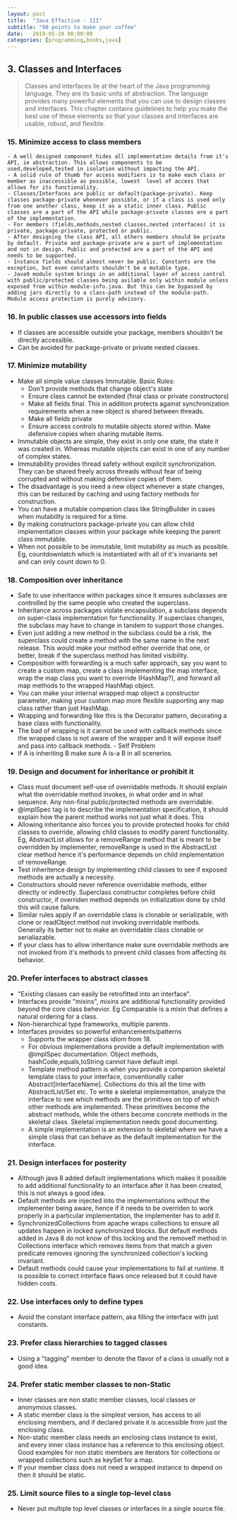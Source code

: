 ```yaml
---
layout: post
title:  "Java Effective - III"
subtitle: "90 points to make your coffee"
date:   2019-05-20 00:00:00
categories: [programming,books,java]
---
```


## 3. Classes and Interfaces
  >Classes and interfaces lie at the heart of the Java programming language. They are its basic units of abstraction. The language provides many powerful elements that you can use to design classes and interfaces. This chapter contains guidelines to help you make the best use of these elements so that your classes and interfaces are usable, robust, and flexible.

### 15. Minimize access to class members
    - A well designed component hides all implementation details from it's API, ie abstraction. This allows components to be used,developed,tested in isolation without impacting the API.
    - A solid rule of thumb for access modifiers is to make each class or member as inaccessible as possible, lowest  level of access that allows for its functionality.
    - Classes/Interfaces are public or default(package-private). Keep classes package-private whenever possible, or if a class is used only from one another class, keep it as a static inner class. Public classes are a part of the API while package-private classes are a part of the implementation.
    - For members (fields,methods,nested classes,nested interfaces) it is private, package-private, protected or public.
    - After designing the class API, all others members should be private by default. Private and package-private are a part of implementation and not in design. Public and protected are a part of the API and needs to be supported.
    - Instance fields should almost never be public. Constants are the exception, but even constants shouldn't be a mutable type.
    - Java9 module system brings in an additional layer of access control with public/protected classes being avilable only within module unless exposed from within module-info.java. But this can be bypassed by adding jars directly to a class-path instead of the module-path. Module access protection is purely advisory.

### 16. In public classes use accessors into fields
  - If classes are accessible outside your package, members shouldn't be directly accessible.
  - Can be avoided for package-private or private nested classes.

### 17. Minimize mutability
  - Make all simple value classes Immutable. Basic Rules:
    - Don't provide methods that change object's state
    - Ensure class cannot be extended (final class or private constructors)
    - Make all fields final. This in addition protects against synchronization requirements when a new object is shared between threads.
    - Make all fields private
    - Ensure access controls to mutable objects stored within. Make defensive copies when sharing mutable items.
  - Immutable objects are simple, they exist in only one state, the state it was created in. Whereas mutable objects can exist in one of any number of complex states.
  - Immutability provides thread safety without explicit synchronization. They can be shared freely across threads without fear of being corrupted and without making defensive copies of them.
  - The disadvantage is you need a new object whenever a state changes, this can be reduced by caching and using factory methods for construction.
  - You can have a mutable companion class like StringBuilder in cases when mutability is required for a time.
  - By making constructors package-private you can allow child implementation classes within your package while keeping the parent class immutable.
  - When not possible to be immutable, limit mutability as much as possible. Eg, countdownlatch which is instantiated with all of it's invariants set and can only count down to 0.

### 18. Composition over inheritance
  - Safe to use inheritance within packages since it ensures subclasses are controlled by the same people who created the superclass.
  - Inheritance across packages violate encapsulation, a subclass depends on super-class implementation for functionality. If superclass changes, the subclass may have to change in tandem to support those changes.
  - Even just adding a new method in the subclass could be a risk, the superclass could create a method with the same name in the next release. This would make your method either override that one, or better, break if the superclass method has limited visibility.
  - Composition with forwarding is a much safer approach, say you want to create a custom map, create a class implementing the map interface, wrap the map class you want to override (HashMap?), and forward all map methods to the wrapped HashMap object.
  - You can make your internal wrapped map object a constructor parameter, making your custom map more flexible supporting any map class rather than just HashMap.
  - Wrapping and forwarding like this is the Decorator pattern, decorating a base class with functionality.
  - The bad of wrapping is it cannot be used with callback methods since the wrapped class is not aware of the wrapper and it will expose itself and pass into callback methods. - Self Problem
  - If A is inheriting B make sure A is-a B in all scenerios.

### 19. Design and document for inheritance or prohibit it
  - Class must document self-use of overridable methods. It should explain what the overridable method invokes, in what order and in what sequence. Any non-final public/protected methods are overridable.
  - @implSpec tag is to describe the implementation specification, it should explain how the parent method works not just what it does. This
  - Allowing inheritance also forces you to provide protected hooks for child classes to override, allowing child classes to modify parent functionality. Eg, AbstractList allows for a removeRange method that is meant to be overridden by implementer, removeRange is used in the AbstractList clear method hence it's performance depends on child implementation of removeRange.
  - Test inheritence design by implementing child classes to see if exposed methods are actually a necessity.
  - Constructors should never reference overridable methods, either directly or indirectly. Superclass constructor completes before child constructor, if overriden method depends on initialization done by child this will cause failure.
  - Similar rules apply if an overridable class is clonable or serializable, with clone or readObject method not invoking overridable methods. Generally its better not to make an overridable class clonable or serialiazable.
  - If your class has to allow inheritance make sure overridable methods are not invoked from it's methods to prevent child classes from affecting its behavior.

### 20. Prefer interfaces to abstract classes
  - "Existing classes can easily be retrofitted into an interface".
  - Interfaces provide "mixins", mixins are additional functionality provided beyond the core class behevior. Eg Comparable is a mixin that defines a natural ordering for a class.
  - Non-hierarchical type frameworks, multiple parents.
  - Interfaces provides so powerful enhancements/patterns
    - Supports the wrapper class idiom from 18.
    - For obvious implementations provide a default implementation with @implSpec documentation. Object methods, hashCode,equals,toString cannot have default impl.
    - Template method pattern is when you provide a companion skeletal template class to your interface, conventionally caller Abstract[InterfaceName]. Collections do this all the time with AbstractList/Set etc. To write a skeletal implementation, analyze the interface to see which methods are the primitives on top of which other methods are implemented. These primitives become the abstract methods, while the others become concrete methods in the skeletal class. Skeletal implementation needs good documenting.
    - A simple implementation is an extension to skeletal where we have a simple class that can behave as the default implementation for the interface.

### 21. Design interfaces for posterity
  - Although java 8 added default implementations which makes it possible to add additional functionality to an interface after it has been created, this is not always a good idea.
  -  Default methods are injected into the implementations without the implementer being aware, hence if it needs to be overriden to work properly in a particular implementation, the implementer has to add it.
  - SynchronizedCollections from apache wraps collections to ensure all updates happen in locked synchronized blocks. But default methods added in Java 8 do not know of this locking and the removeIf method in Collections interface which removes items from that match a given predicate removes ignoring the synchronized collection's locking invariant.
  - Default methods could cause your implementations to fail at runtime. It is possible to correct interface flaws once released but it could have hidden costs.

### 22. Use interfaces only to define types
  -  Avoid the constant interface pattern, aka filling the interface with just constants.

### 23. Prefer class hierarchies to tagged classes   
  - Using a "tagging" member to denote the flavor of a class is usually not a good idea.

### 24. Prefer static member classes to non-Static
  - Inner classes are non static member classes, local classes or anonymous classes.
  -  A static member class is the simplest version, has access to all enclosing members, and if declared private it is accessible from just the enclosing class.
  - Non-static member class needs an enclosing class instance to exist, and every inner class instance has a reference to this enclosing object. Good examples for non static members are iterators for collections or wrapped collections such as keySet for a map.
  - If your member class does not need a wrapped instance to depend on then it should be static.

### 25. Limit source files to a single top-level class
  - Never put multiple top level classes or interfaces in a single source file.  
